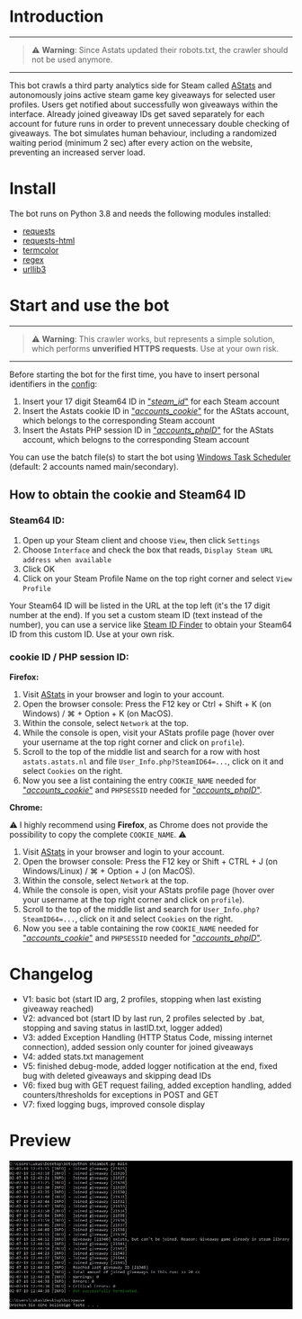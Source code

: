 # Introduction
--- 
> ⚠️ **Warning**: Since Astats updated their robots.txt, the crawler should not be used anymore.
---

This bot crawls a third party analytics side for Steam called [AStats](http://astats.astats.nl/astats/index.php) and autonomously joins active steam game key giveaways for selected user profiles. Users get notified about successfully won giveaways within the interface. Already joined giveaway IDs get saved separately for each account for future runs in order to prevent unnecessary double checking of giveaways. The bot simulates human behaviour, including a randomized waiting period (minimum 2 sec) after every action on the website, preventing an increased server load. 

# Install
The bot runs on Python 3.8 and needs the following modules installed: 
- [requests](https://pypi.org/project/requests/)
- [requests-html](https://pypi.org/project/requests-html/)
- [termcolor](https://pypi.org/project/termcolor/)
- [regex](https://pypi.org/project/regex/)
- [urllib3](https://pypi.org/project/urllib3/)

# Start and use the bot
--- 
> ⚠️ **Warning**: This crawler works, but represents a simple solution, which performs **unverified HTTPS requests**. Use at your own risk.
---

Before starting the bot for the first time, you have to insert personal identifiers in the [config](https://github.com/lukasmoldon/astats-bot/blob/master/astats-bot/config.py):
1. Insert your 17 digit Steam64 ID in ["*steam_id*"](https://github.com/lukasmoldon/astats-bot/blob/master/astats-bot/config.py#L5-L9) for each Steam account
2. Insert the Astats cookie ID in ["*accounts_cookie*"](https://github.com/lukasmoldon/astats-bot/blob/master/astats-bot/config.py#L11-L15) for the AStats account, which belongs to the corresponding Steam account
3. Insert the Astats PHP session ID in ["*accounts_phpID*"](https://github.com/lukasmoldon/astats-bot/blob/master/astats-bot/config.py#L17-L21)  for the AStats account, which belogns to the corresponding Steam account

You can use the batch file(s) to start the bot using [Windows Task Scheduler](https://en.wikipedia.org/wiki/Windows_Task_Scheduler) (default: 2 accounts named main/secondary).

## How to obtain the cookie and Steam64 ID
### Steam64 ID:
1. Open up your Steam client and choose `View`, then click `Settings`
2. Choose `Interface` and check the box that reads, `Display Steam URL address when available`
3. Click OK
4. Click on your Steam Profile Name on the top right corner and select `View Profile`

Your Steam64 ID will be listed in the URL at the top left (it's the 17 digit number at the end).
If you set a custom steam ID (text instead of the number), you can use a service like [Steam ID Finder](https://steamid.xyz/) to obtain your Steam64 ID from this custom ID. Use at your own risk.

### cookie ID / PHP session ID:

**Firefox:**
1. Visit [AStats](http://astats.astats.nl/astats/index.php) in your browser and login to your account.
2. Open the browser console: Press the F12 key or Ctrl + Shift + K (on Windows) / ⌘ + Option + K (on MacOS).
3. Within the console, select `Network` at the top.
4. While the console is open, visit your AStats profile page (hover over your username at the top right corner and click on `profile`).
5. Scroll to the top of the middle list and search for a row with host `astats.astats.nl` and file `User_Info.php?SteamID64=...`, click on it and select `Cookies` on the right.
6. Now you see a list containing the entry `COOKIE_NAME` needed for ["*accounts_cookie*"](https://github.com/lukasmoldon/astats-bot/blob/master/astats-bot/config.py#L11-L15) and `PHPSESSID` needed for ["*accounts_phpID*"](https://github.com/lukasmoldon/astats-bot/blob/master/astats-bot/config.py#L17-L21).

**Chrome:** 

⚠️ I highly recommend using **Firefox**, as Chrome does not provide the possibility to copy the complete `COOKIE_NAME`. ⚠️
1. Visit [AStats](http://astats.astats.nl/astats/index.php) in your browser and login to your account.
2. Open the browser console: Press the F12 key or Shift + CTRL + J (on Windows/Linux) / ⌘ + Option + J (on MacOS).
3. Within the console, select `Network` at the top.
4. While the console is open, visit your AStats profile page (hover over your username at the top right corner and click on `profile`).
5. Scroll to the top of the middle list and search for `User_Info.php?SteamID64=...`, click on it and select `Cookies` on the right.
6. Now you see a table containing the row `COOKIE_NAME` needed for ["*accounts_cookie*"](https://github.com/lukasmoldon/astats-bot/blob/master/astats-bot/config.py#L11-L15) and `PHPSESSID` needed for ["*accounts_phpID*"](https://github.com/lukasmoldon/astats-bot/blob/master/astats-bot/config.py#L17-L21).


# Changelog
- V1: basic bot (start ID arg, 2 profiles, stopping when last existing giveaway reached)
- V2: advanced bot (start ID by last run, 2 profiles selected by .bat, stopping and saving status in lastID.txt, logger added)
- V3: added Exception Handling (HTTP Status Code, missing internet connection), added session only counter for joined giveaways
- V4: added stats.txt management
- V5: finished debug-mode, added logger notification at the end, fixed bug with deleted giveaways and skipping dead IDs
- V6: fixed bug with GET request failing, added exception handling, added counters/thresholds for exceptions in POST and GET
- V7: fixed logging bugs, improved console display

# Preview
![Preview](https://github.com/lukasmoldon/astats-bot/blob/master/example.JPG)
